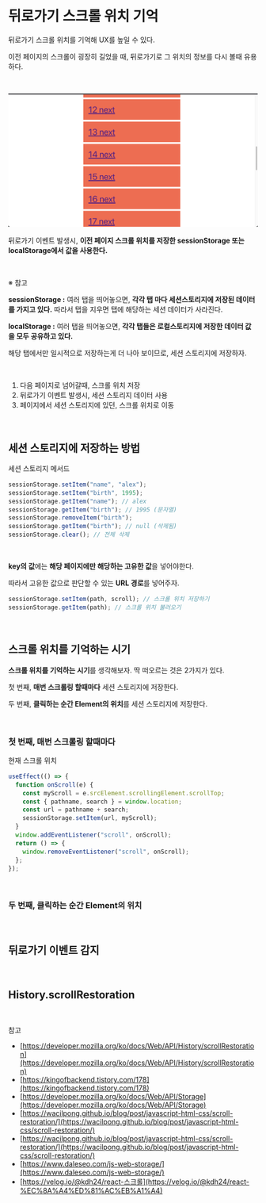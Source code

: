 # 뒤로가기 스크롤 위치 기억

뒤로가기 스크롤 위치를 기억해 UX를 높일 수 있다.

이전 페이지의 스크롤이 굉장히 길었을 때, 뒤로가기로 그 위치의 정보를 다시 볼때 유용하다.

<br>

![뒤로가기 스크롤 위치 기억](../Images/뒤로가기%20스크롤%20위치%20기억/뒤로가기%20스크롤%20위치%20기억-1.png)

뒤로가기 이벤트 발생시, **이전 페이지 스크롤 위치를 저장한 sessionStorage 또는 localStorage에서 값을 사용한다.**

<br>

※ 참고

**sessionStorage :** 여러 탭을 띄어놓으면, **각각 탭 마다 세션스토리지에 저장된 데이터를 가지고 있다.** 따라서 탭을 지우면 탭에 해당하는 세션 데이터가 사라진다.

**localStorage :** 여러 탭을 띄어놓으면, **각각 탭들은 로컬스토리지에 저장한 데이터 값을 모두 공유하고 있다.**

해당 탭에서만 일시적으로 저장하는게 더 나아 보이므로, 세션 스토리지에 저장하자.

<br>

1. 다음 페이지로 넘어갈때, 스크롤 위치 저장
2. 뒤로가기 이벤트 발생시, 세션 스토리지 데이터 사용
3. 페이지에서 세션 스토리지에 있던, 스크롤 위치로 이동

<br>

## 세션 스토리지에 저장하는 방법

세션 스토리지 메서드

```jsx
sessionStorage.setItem("name", "alex");
sessionStorage.setItem("birth", 1995);
sessionStorage.getItem("name"); // alex
sessionStorage.getItem("birth"); // 1995 (문자열)
sessionStorage.removeItem("birth");
sessionStorage.getItem("birth"); // null (삭제됨)
sessionStorage.clear(); // 전체 삭제
```

<br>

**key의 값**에는 **해당 페이지에만 해당하는 고유한 값**을 넣어야한다.

따라서 고유한 값으로 판단할 수 있는 **URL 경로**를 넣어주자.

```jsx
sessionStorage.setItem(path, scroll); // 스크롤 위치 저장하기
sessionStorage.getItem(path); // 스크롤 위치 불러오기
```

<br>

## 스크롤 위치를 기억하는 시기

**스크롤 위치를 기억하는 시기**를 생각해보자. 딱 떠오르는 것은 2가지가 있다.

첫 번째, **매번 스크롤링 할때마다** 세션 스토리지에 저장한다.

두 번째, **클릭하는 순간 Element의 위치**를 세션 스토리지에 저장한다.

<br>

### 첫 번째, 매번 스크롤링 할때마다

현재 스크롤 위치

```jsx
useEffect(() => {
  function onScroll(e) {
    const myScroll = e.srcElement.scrollingElement.scrollTop;
    const { pathname, search } = window.location;
    const url = pathname + search;
    sessionStorage.setItem(url, myScroll);
  }
  window.addEventListener("scroll", onScroll);
  return () => {
    window.removeEventListener("scroll", onScroll);
  };
});
```

<br>

### 두 번째, 클릭하는 순간 Element의 위치

<br>

## 뒤로가기 이벤트 감지

<br>

## History.scrollRestoration

<br>

참고

- [https://developer.mozilla.org/ko/docs/Web/API/History/scrollRestoration](https://developer.mozilla.org/ko/docs/Web/API/History/scrollRestoration)
- [https://kingofbackend.tistory.com/178](https://kingofbackend.tistory.com/178)
- [https://developer.mozilla.org/ko/docs/Web/API/Storage](https://developer.mozilla.org/ko/docs/Web/API/Storage)
- [https://wacilpong.github.io/blog/post/javascript-html-css/scroll-restoration/](https://wacilpong.github.io/blog/post/javascript-html-css/scroll-restoration/)
- [https://wacilpong.github.io/blog/post/javascript-html-css/scroll-restoration/](https://wacilpong.github.io/blog/post/javascript-html-css/scroll-restoration/)
- [https://www.daleseo.com/js-web-storage/](https://www.daleseo.com/js-web-storage/)
- [https://velog.io/@kdh24/react-스크롤](https://velog.io/@kdh24/react-%EC%8A%A4%ED%81%AC%EB%A1%A4)
